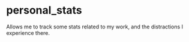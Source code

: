 # personal_stats

Allows me to track some stats related to my work, and the distractions I experience there.
